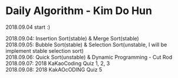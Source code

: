 # Daily Algorithm - Kim Do Hun
2018.09.04 start :)

2018.09.04: Insertion Sort(stable) & Merge Sort(stable) <br>
2018.09.05: Bubble Sort(stable) & Selection Sort(unstable, I will be implement stable selection sort) <br>
2018.09.06: Quick Sort(unstable) & Dynamic Programming - Cut Rod <br>
2018.09.07: 2018 KaKaoCoding Quiz 1, 2, 3 <br>
2018.09.08: 2018 KakAOcODING Quiz 5 <br>

